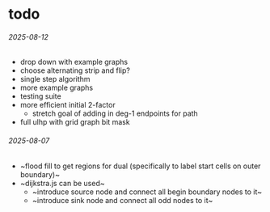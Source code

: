 todo
===

###### 2025-08-12

* drop down with example graphs
* choose alternating strip and flip?
* single step algorithm
* more example graphs
* testing suite
* more efficient initial 2-factor
  - stretch goal of adding in deg-1 endpoints for
    path
* full ulhp with grid graph bit mask

###### 2025-08-07

* ~flood fill to get regions for dual (specifically to label start
  cells on outer boundary)~
* ~dijkstra.js can be used~
  - ~introduce source node and connect all begin boundary nodes to it~
  - ~introduce sink node and connect all odd nodes to it~

